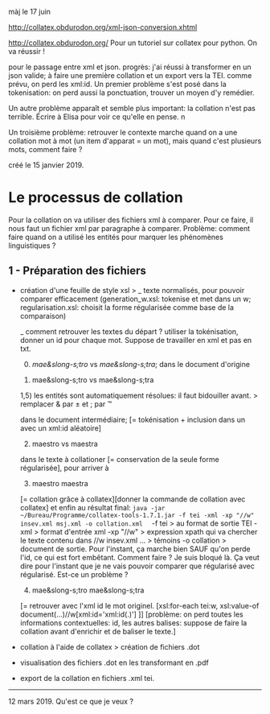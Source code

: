 màj le 17 juin

http://collatex.obdurodon.org/xml-json-conversion.xhtml 

http://collatex.obdurodon.org/ Pour un tutoriel sur collatex pour python. On va réussir !

pour le passage entre xml et json. 
progrès: j'ai réussi à transformer en un json valide; à faire une première collation et un export vers la TEI. comme prévu, on perd les xml:id. 
Un premier problème s'est posé dans la tokenisation: on perd aussi la ponctuation, trouver un moyen d'y remédier. 

Un autre problème apparaît et semble plus important: la collation n'est pas terrible. Écrire à Elisa pour voir ce qu'elle en pense. n

Un troisième problème: retrouver le contexte marche quand on a une collation mot à mot (un item d'apparat = un mot), mais quand c'est plusieurs mots, comment faire ?  


créé le 15 janvier 2019. 

# Le processus de collation 

Pour la collation on va utiliser des fichiers xml à comparer. Pour ce faire, il nous faut un fichier xml par paragraphe à comparer. 
Problème: comment faire quand on a utilisé les entités pour marquer les phénomènes linguistiques ? 
## 1 - Préparation des fichiers

- création d'une feuille de style xsl > 
	_ texte normalisés, pour pouvoir comparer efficacement (generation_w.xsl: tokenise et met dans un w; regularisation.xsl: choisit la forme régularisée comme base de la comparaison)
	
	_ comment retrouver les textes du départ ? utiliser la tokénisation, donner un id pour chaque mot. Suppose de travailler en xml et pas en txt. 
	
	0) *mae&slong-s;tro* vs *mae&slong-s;tra*; dans le document d'origine
	
	
	1) <w xml:id="FNpwCFHBXF">mae&slong-s;tro</w> vs  <w xml:id="FNpwCFHBqoeifh">mae&slong-s;tra</w>
	
	1,5) les entités sont automatiquement résolues: il faut bidouiller avant. > remplacer & par ± et ; par ™
	
	dans le document intermédiaire; [= tokénisation + inclusion dans un <w> avec un xml:id aléatoire]
	
	2) <w xml:id="FNpwCFHBXF">maestro</w> vs <w xml:id="FNpwCFHBqoeifh">maestra</w> 
	
	dans le texte à collationer [= conservation de la seule forme régularisée], pour arriver à  
	
	3) <app>
		<rdg witness="x">
			<w xml:id="FNpwCFHBXF">maestro</w>
		</rdg>
		<rdg witness="y">
			<w xml:id="FNpwCFHBqoeifh">maestra</w>
		</rdg>
	</app>
	
	
	[= collation grâce à collatex][donner la commande de collation avec collatex] et enfin au résultat final: 
	``java -jar ~/Bureau/Programme/collatex-tools-1.7.1.jar -f tei -xml -xp "//w" insev.xml msj.xml -o collation.xml 
	``
	-f tei > au format de sortie TEI
	-xml > format d'entrée xml
	-xp "//w" > expression xpath qui va chercher le texte contenu dans //w
	insev.xml ... > témoins
	-o collation > document de sortie. 
	Pour l'instant, ça marche bien SAUF qu'on perde l'id, ce qui est fort embêtant. Comment faire ? Je suis bloqué là. Ça veut dire pour l'instant que je ne vais pouvoir comparer que régularisé avec régularisé. Est-ce un problème ? 
	
	4) <app>
		<rdg witness="x">
			mae&slong-s;tro
		</rdg>
		<rdg witness="y">
			mae&slong-s;tra
		</rdg>
	</app>
	
	[= retrouver avec l'xml id le mot originel. [xsl:for-each tei:w, xsl:value-of document(...)//w[xml:id='xml:id(.)'] ]]
	[problème: on perd toutes les informations contextuelles: id, les autres balises: suppose de faire la collation avant d'enrichir et de baliser le texte.]
- collation à l'aide de collatex > création de fichiers .dot

- visualisation des fichiers .dot en les transformant en .pdf

- export de la collation en fichiers .xml tei. 


----------------------------------------------
12 mars 2019. Qu'est ce que je veux ? 





